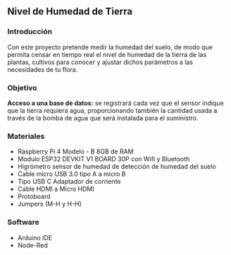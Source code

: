## Nivel de Humedad de Tierra 

### Introducción
Con este proyecto pretende medir la humedad del suelo, de modo que permita censar en tiempo real el nivel de humedad de la tierra de las plantas, cultivos para conocer y ajustar dichos parámetros a las necesidades de tu flora.

### Objetivo
**Acceso a una base de datos:** se registrará cada vez que el sensor indique que la tierra requiera agua, proporcionando también la cantidad usada a través de la bomba de agua que será instalada para el suministro.

### Materiales
- Raspberry Pi 4 Modelo - B 8GB de RAM
- Modulo ESP32 DEVKIT V1 BOARD 30P con Wifi y Bluetooth
- Higrómetro sensor de humedad de detección de humedad del suelo
- Cable micro USB 3.0 tipo A a micro B
- Tipo USB C Adaptador de corriente
- Cable HDMI a Micro HDMI
- Protoboard
- Jumpers (M-H y H-H)

### Software
- Arduino IDE
- Node-Red
